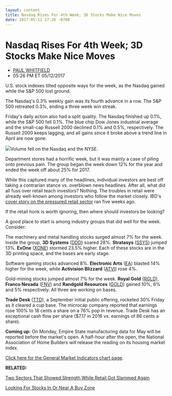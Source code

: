 ```yaml
---
layout: content
title: Nasdaq Rises For 4th Week; 3D Stocks Make Nice Moves
date: 2017-05-12 17:26 -0700
---
```



Nasdaq Rises For 4th Week; 3D Stocks Make Nice Moves
=====================================================




* [PAUL WHITFIELD](https://www.investors.com/author/whitfieldp/ "Posts by PAUL WHITFIELD")
* 05:26 PM ET 05/12/2017






 U.S. stock indexes tilted opposite ways for the week, as the Nasdaq gained while the S&P 500 lost ground.


The Nasdaq's 0.3% weekly gain was its fourth advance in a row. The S&P 500 retreated 0.3%, ending a three week win streak.


Friday's daily action also had a split quality. The Nasdaq finished up 0.1%, while the S&P 500 fell 0.1%. The blue chip Dow Jones industrial average and the small-cap Russell 2000 declined 0.1% and 0.5%, respectively. The Russell 2000 keeps lagging, and all gains since it broke above a trend line in April are now gone.


![](https://www.investors.com/wp-content/uploads/2017/05/MP051217-229x300.png)Volume fell on the Nasdaq and the NYSE.


Department stores had a horrific week, but it was mainly a case of piling onto previous pain. The group began the week down 12% for the year and ended the week off about 25% for 2017.


While this captured many of the headlines, individual investors are best off taking a contrarian stance vs. overblown news headlines. After all, what did all fuss over retail teach investors? Nothing. The troubles in retail were already well-known among investors who follow the market closely. IBD's [cover story on the pressured retail sector](https://www.investors.com/news/retail-stores-still-have-hope-but-what-about-retail-stocks/) ran five weeks ago.


If the retail honk is worth ignoring, then where should investors be looking?


A good place to start is among industry groups that did well for the week. Consider:


The machinery and metal handling stocks surged almost 7% for the week. Inside the group, **3D Systems** ([DDD](https://research.investors.com/quote.aspx?symbol=DDD)) soared 28%. **Stratasys** ([SSYS](https://research.investors.com/quote.aspx?symbol=SSYS)) jumped 13%. **ExOne** ([XONE](https://research.investors.com/quote.aspx?symbol=XONE)) stormed 23.5% higher. Each of these stocks are in the 3D printing space, and the bases are early stage.


Software gaming stocks advanced 8%. **Electronic Arts** ([EA](https://research.investors.com/quote.aspx?symbol=EA)) blasted 14% higher for the week, while **Activision Blizzard** ([ATVI](https://research.investors.com/quote.aspx?symbol=ATVI)) rose 4%.


Gold-mining stocks jumped almost 7% for the week. **Royal Gold** ([RGLD](https://research.investors.com/quote.aspx?symbol=RGLD)), **Franco Nevada** ([FNV](https://research.investors.com/quote.aspx?symbol=FNV)) and **Randgold Resources** ([GOLD](https://research.investors.com/quote.aspx?symbol=GOLD)) gained 10%, 6% and 5% respectively. All three are working on bases.


**Trade Desk** ([TTD](https://research.investors.com/quote.aspx?symbol=TTD)), a September initial public offering, rocketed 30% Friday as it cleared a cup base. The microcap company reported that earnings rose 100% to 18 cents a share on a 76% pop in revenue. Trade Desk has an exceptional cash flow per share ($7.17 in 2016 vs. earnings of 86 cents a share).


**Coming up:** On Monday, Empire State manufacturing data for May will be reported before the market's open. A half-hour after the open, the National Association of Home Builders will release the reading on its housing market index.


[Click here for the General Market Indicators chart page](http://services.investors.com/pdf/GMI_051517.pdf).


**RELATED:**


[Two Sectors That Showed Strength While Retail Got Slammed Again](https://www.investors.com/etfs-and-funds/etfs/dow-etf-dips-as-apple-lifts-ge-drags-this-sector-gets-slammed-again/)


[Looking For Stocks In Or Near A Buy Zone](https://www.investors.com/how-to-invest/investors-corner/want-to-sharpen-your-stock-buys-consult-this-new-ibd-feature/)




